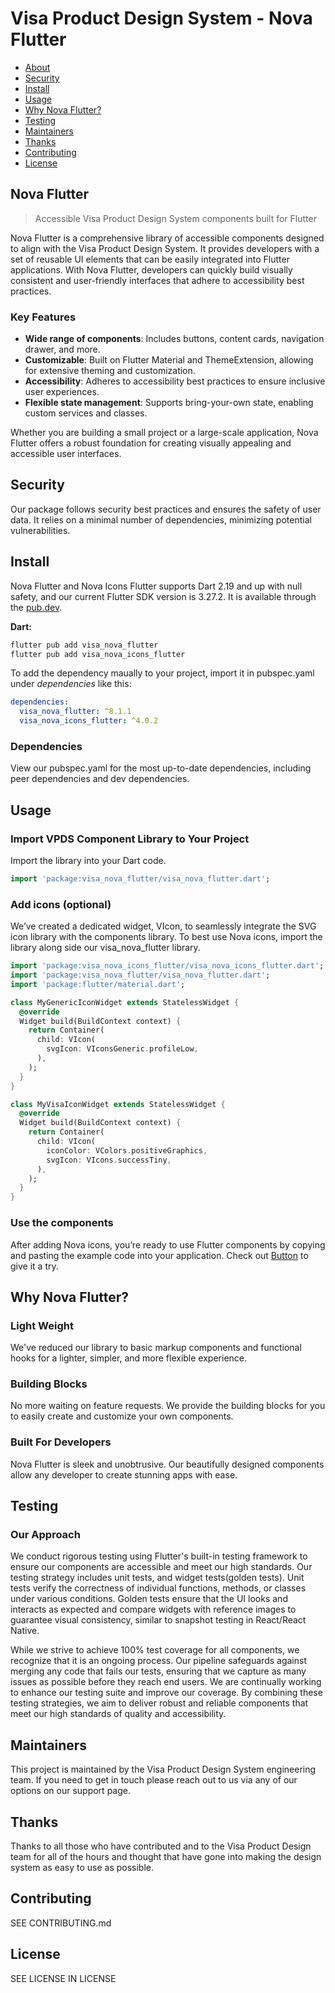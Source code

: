 <!--
 *
 *              © 2025 Visa
 *
 * Licensed under the Apache License, Version 2.0 (the "License");
 * you may not use this file except in compliance with the License.
 * You may obtain a copy of the License at
 *
 *         http://www.apache.org/licenses/LICENSE-2.0
 *
 * Unless required by applicable law or agreed to in writing, software
 * distributed under the License is distributed on an "AS IS" BASIS,
 * WITHOUT WARRANTIES OR CONDITIONS OF ANY KIND, either express or implied.
 * See the License for the specific language governing permissions and
 * limitations under the License.
 *
 *
 -->

# Visa Product Design System - Nova Flutter

- [About](#about)
- [Security](#security)
- [Install](#install)
- [Usage](#usage)
- [Why Nova Flutter?](#why-nova-flutter)
- [Testing](#testing)
- [Maintainers](#maintainers)
- [Thanks](#thanks)
- [Contributing](#contributing)
- [License](#license)

## <a name="about"></a>Nova Flutter

> Accessible Visa Product Design System components built for Flutter 

Nova Flutter is a comprehensive library of accessible components designed to align with the Visa Product Design System. It provides developers with a set of reusable UI elements that can be easily integrated into Flutter applications. With Nova Flutter, developers can quickly build visually consistent and user-friendly interfaces that adhere to accessibility best practices.

### Key Features

- **Wide range of components**: Includes buttons, content cards, navigation drawer, and more.
- **Customizable**: Built on Flutter Material and ThemeExtension, allowing for extensive theming and customization.
- **Accessibility**: Adheres to accessibility best practices to ensure inclusive user experiences.
- **Flexible state management**: Supports bring-your-own state, enabling custom services and classes.

Whether you are building a small project or a large-scale application, Nova Flutter offers a robust foundation for creating visually appealing and accessible user interfaces.

## <a name="security"></a>Security

Our package follows security best practices and ensures the safety of user data. It relies on a minimal number of dependencies, minimizing potential vulnerabilities.

## <a name="install"></a>Install

Nova Flutter and Nova Icons Flutter supports Dart 2.19 and up with null safety, and our current Flutter SDK version is 3.27.2. It is available through the [pub.dev](https://pub.dev/).

**Dart:**

```sh
flutter pub add visa_nova_flutter
flutter pub add visa_nova_icons_flutter
```

To add the dependency maually to your project, import it in pubspec.yaml under _dependencies_ like this:

```yaml
dependencies:
  visa_nova_flutter: ^8.1.1
  visa_nova_icons_flutter: ^4.0.2
```

### Dependencies

View our pubspec.yaml for the most up-to-date dependencies, including peer dependencies and dev dependencies.

## <a name="usage"></a>Usage

### Import VPDS Component Library to Your Project

Import the library into your Dart code.

```Dart
import 'package:visa_nova_flutter/visa_nova_flutter.dart';
```

### Add icons (optional)

We’ve created a dedicated widget, VIcon, to seamlessly integrate the SVG icon library with the components library. To best use Nova icons, import the library along side our visa_nova_flutter library.

```Dart
import 'package:visa_nova_icons_flutter/visa_nova_icons_flutter.dart';
import 'package:visa_nova_flutter/visa_nova_flutter.dart';
import 'package:flutter/material.dart';

class MyGenericIconWidget extends StatelessWidget {
  @override
  Widget build(BuildContext context) {
    return Container(
      child: VIcon(
        svgIcon: VIconsGeneric.profileLow,
      ),
    );
  }
}

class MyVisaIconWidget extends StatelessWidget {
  @override
  Widget build(BuildContext context) {
    return Container(
      child: VIcon(
        iconColor: VColors.positiveGraphics,
        svgIcon: VIcons.successTiny,
      ),
    );
  }
}
```

### Use the components

After adding Nova icons, you’re ready to use Flutter components by copying and pasting the example code into your application. Check out [Button](https://productdesignsystem.visa.com/components/button?code_library=flutter&version=8.1.1) to give it a try.

## <a name="why-nova-flutter"></a>Why Nova Flutter?

### Light Weight

We've reduced our library to basic markup components and functional hooks for a lighter, simpler, and more flexible experience.

### Building Blocks

No more waiting on feature requests. We provide the building blocks for you to easily create and customize your own components.

### Built For Developers

Nova Flutter is sleek and unobtrusive. Our beautifully designed components allow any developer to create stunning apps with ease.

## <a name="testing"></a>Testing

### Our Approach

We conduct rigorous testing using Flutter's built-in testing framework to ensure our components are accessible and meet our high standards. Our testing strategy includes unit tests, and widget tests(golden tests). Unit tests verify the correctness of individual functions, methods, or classes under various conditions. Golden tests ensure that the UI looks and interacts as expected and compare widgets with reference images to guarantee visual consistency, similar to snapshot testing in React/React Native.

While we strive to achieve 100% test coverage for all components, we recognize that it is an ongoing process. Our pipeline safeguards against merging any code that fails our tests, ensuring that we capture as many issues as possible before they reach end users. We are continually working to enhance our testing suite and improve our coverage. By combining these testing strategies, we aim to deliver robust and reliable components that meet our high standards of quality and accessibility.

## <a name="maintainers"></a>Maintainers

This project is maintained by the Visa Product Design System engineering team. If you need to get in touch please reach out to us via any of our options on our support page.

## <a name="thanks"></a>Thanks

Thanks to all those who have contributed and to the Visa Product Design team for all of the hours and thought that have gone into making the design system as easy to use as possible.

## <a name="contributing"></a>Contributing

SEE CONTRIBUTING.md

## <a name="license"></a>License

SEE LICENSE IN LICENSE
